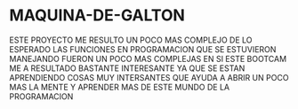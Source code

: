 # MAQUINA-DE-GALTON
ESTE PROYECTO ME RESULTO UN POCO MAS COMPLEJO DE LO ESPERADO LAS FUNCIONES EN PROGRAMACION QUE SE ESTUVIERON MANEJANDO FUERON UN POCO MAS COMPLEJAS EN SI ESTE BOOTCAM ME A RESULTADO BASTANTE INTERESANTE YA QUE SE ESTAN APRENDIENDO COSAS MUY INTERSANTES QUE AYUDA A ABRIR UN POCO MAS LA MENTE Y APRENDER MAS DE ESTE MUNDO DE LA PROGRAMACION
